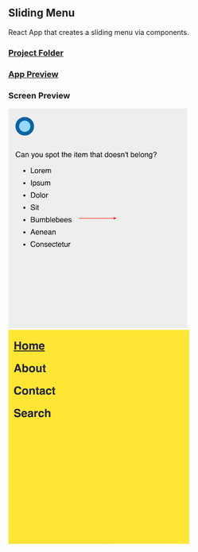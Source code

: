 ## Sliding Menu

React App that creates a sliding menu via components.

### [Project Folder](https://github.com/xboudsady/react-kirupa/tree/master/slidingmenu)

### [App Preview](https://kirupa-react-slidingmenu.surge.sh)

### Screen Preview
![Menuslider-1 App](https://github.com/xboudsady/react-kirupa/blob/master/app-screens/menuslider-1.png)
![Menuslider-2 App](https://github.com/xboudsady/react-kirupa/blob/master/app-screens/menuslider-2.png)